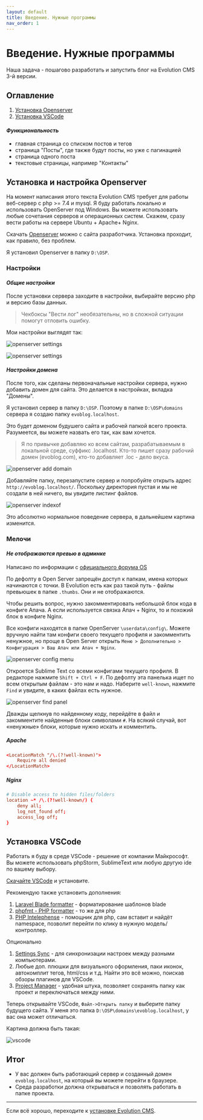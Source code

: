 ```yaml
---
layout: default
title: Введение. Нужные программы
nav_order: 1
---
```


# Введение. Нужные программы

Наша задача - пошагово разработать и запустить блог на Evolution CMS 3-й версии.

## Оглавление

1. [Установка Openserver](#part1)
2. [Установка VSCode](#part2)

#### _Функциональность_

- главная страница со списком постов и тегов
- страница "Посты", где также будут посты, но уже с пагинацией
- страница одного поста
- текстовые страницы, например "Контакты"

## Установка и настройка Openserver <a name="part1"></a>

На момент написания этого текста Evolution CMS требует для работы веб-сервер с php >= 7.4 и mysql.
Я буду работать локально и использовать OpenServer под Windows. Вы можете использовать любые сочетания серверов и операционных систем. Скажем, сразу вести работы на сервере Ubuntu + Apache+ Nginx.

Скачать [Openserver](https://ospanel.io/) можно с сайта разработчика. Установка проходит, как правило, без проблем.

Я установил Openserver в папку `D:\OSP`.

### Настройки

#### _Общие настройки_

После установки сервера заходите в настройки, выбирайте версию php и версию базы данных.

> Чекбоксы "Вести лог" необязательны, но в сложной ситуации помогут отловить ошибку.

Мои настройки выглядят так:

![openserver settings](assets/images/s1.png)

![openserver settings](assets/images/s2.png)

#### _Настройки домена_

После того, как сделаны первоначальные настройки сервера, нужно добавить домен для сайта. Это делается в настройках, вкладка "Домены".

Я установил сервер в папку `D:\OSP`. Поэтому в папке `D:\OSP\domains` сервера я создаю папку `evoblog.localhost`.

Это будет доменом будушего сайта и рабочей папкой всего проекта. Разумеется, вы можете назвать его так, как вам хочется.

> Я по привычке добавляю ко всем сайтам, разрабатываемым в локальной среде, суффикс .localhost. Кто-то пишет сразу рабочий домен (evoblog.com), кто-то добавляет .loc - дело вкуса.

![openserver add domain](assets/images/s3.png)

Добавляйте папку, перезапустите сервер и попробуйте открыть адрес `http://evoblog.localhost/`.
Поскольку директория пустая и мы не создали в ней ничего, вы увидите листинг файлов.

![openserver indexof](assets/images/s4.png)

Это абсолютно нормальное поведение сервера, в дальнейшем картина изменится.

### Мелочи

#### _Не отображаются превью в админке_

Написано по информации с [официального форума OS](https://ospanel.io/forum/viewtopic.php?t=5554)

По дефолту в Open Server запрещён доступ к папкам, имена которых начинаются с точки. В Evolution есть как раз такой путь - файлы превьюшек в папке `.thumbs`. Они и не отображаются.

Чтобы решить вопрос, нужно закомментировать небольшой блок кода в конфиге Апача. А если используется связка Апач + Nginx, то и похожий блок в конфиге Nginx.

Все конфиги находятся в папке OpenServer `\userdata\config\`. Можете вручную найти там конфиги своего текущего профиля и закомментить ненужное, но проще в Open Server открыть `Меню > Дополнительно > Конфигурация > Ваш Апач или Апач + Nginx`.

![openserver config menu](assets/images/s72.png)

Откроется Sublime Text со всеми конфигами текущего профиля. В редакторе нажмите `Shift + Ctrl + F`. По дефолту эта панелька ищет по всем открытым файлам - это нам и надо. Наберите `well-known`, нажмите `Find` и увидите, в каких файлах есть нужное.

![openserver find panel](assets/images/s73.png)

Дважды щелкнув по найденному коду, перейдёте в файл и закомментите найденные блоки символами `#`. На всякий случай, вот «ненужные» блоки, которые нужно искать и комментить.

##### Apache

```conf
<LocationMatch "/\.(?!well-known)">
    Require all denied
</LocationMatch>
```

##### Nginx

```conf
# Disable access to hidden files/folders
location ~* /\.(?!well-known/) {
    deny all;
    log_not_found off;
    access_log off;
}
```

## Установка VSCode <a name="part2"></a>

Работать я буду в среде VSCode - решение от компании Майкрософт.
Вы можете использовать phpStorm, SublimeText или любую другую ide по вашему выбору.

[Скачайте VSCode](https://code.visualstudio.com/) и установите.

Рекомендую также установить дополнения:

1. [Laravel Blade formatter](https://marketplace.visualstudio.com/items?itemName=shufo.vscode-blade-formatter) - форматирование шаблонов blade
2. [phpfmt - PHP formatter](https://marketplace.visualstudio.com/items?itemName=kokororin.vscode-phpfmt) - то же для php
3. [PHP Intelephense](https://marketplace.visualstudio.com/items?itemName=bmewburn.vscode-intelephense-client) - помощник для php, сам вставит и найдёт namespace, позволит перейти по клику в нужную модель/контроллер.

Опционально

1. [Settings Sync](https://marketplace.visualstudio.com/items?itemName=Shan.code-settings-sync) - для синхронизации настроек между разными компьютерами.
2. Любые доп. плюшки для визуального оформления, паки иконок, автокомплит тегов, html/css и т.д. Найти это всё можно, поискав обзоры плагинов для VSCode.
3. [Project Manager](https://marketplace.visualstudio.com/items?itemName=alefragnani.project-manager) - удобная штука, позволяет сохранять папку как проект и переключаться между ними.

Теперь открывайте VSCode, `Файл->Открыть папку` и выберите папку будущего сайта. У меня это папка `D:\OSP\domains\evoblog.localhost`, у вас она может отличаться.

Картина должна быть такая:

![vscode](assets/images/s5.png)

## Итог

- У вас должен быть работающий сервер и созданный домен `evoblog.localhost`, на который вы можете перейти в браузере.
- Среда разработки должна открываться и позволять работать в папке проекта.

---

Если всё хорошо, переходите к [установке Evolution CMS](/002_%D0%A3%D1%81%D1%82%D0%B0%D0%BD%D0%BE%D0%B2%D0%BA%D0%B0%20Evolution%20CMS.md).
